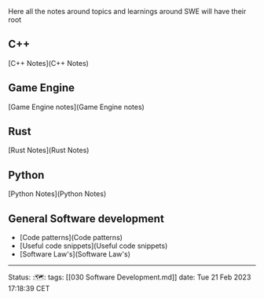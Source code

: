 Here all the notes around topics and learnings around SWE will have their root


## C++
[C++ Notes](C++ Notes)

## Game Engine
[Game Engine notes](Game Engine notes)

## Rust
[Rust Notes](Rust Notes)

## Python
[Python Notes](Python Notes)

## General Software development 
- [Code patterns](Code patterns)
- [Useful code snippets](Useful code snippets)
- [Software Law's](Software Law's)

---
Status: :🗺️:
tags: [[030 Software Development.md]]
date: Tue 21 Feb 2023 17:18:39 CET
